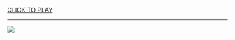 
<a href="https://premium76.site?title=sad_satan_game_unblocked_images&ref=13M">CLICK TO PLAY</a></h3>
<hr>

<a href="https://premium76.site?title=sad_satan_game_unblocked_images&ref=13M"><img src="https://clearcache.store/games.png"></a>


